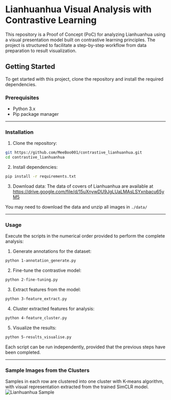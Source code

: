 # Lianhuanhua Visual Analysis with Contrastive Learning

This repository is a Proof of Concept (PoC) for analyzing Lianhuanhua using a visual presentation model built on contrastive learning principles.
The project is structured to facilitate a step-by-step workflow from data preparation to result visualization.

## Getting Started

To get started with this project, clone the repository and install the required dependencies.

### Prerequisites

- Python 3.x
- Pip package manager

---
### Installation

1. Clone the repository:
```bash
git https://github.com/MeeBoo001/contrastive_lianhuanhua.git
cd contrastive_lianhuanhua
```

2. Install dependencies:
```bash
pip install -r requirements.txt
```

3. Download data:
The data of covers of Lianhuanhua are available at https://drive.google.com/file/d/15uXnywDU9JgLUaLMAsLSYxnbacu65yM5

You may need to download the data and unzip all images in `./data/`

---
### Usage
Execute the scripts in the numerical order provided to perform the complete analysis:

1. Generate annotations for the dataset:
```bash
python 1-annotation_generate.py
```

2. Fine-tune the contrastive model:
```bash
python 2-fine-tuning.py
```

3. Extract features from the model:
```bash
python 3-feature_extract.py
```

4. Cluster extracted features for analysis:
```bash
python 4-feature_cluster.py
```

5. Visualize the results:
```bash
python 5-results_visualise.py
```

Each script can be run independently, provided that the previous steps have been completed.

---
### Sample Images from the Clusters
Samples in each row are clustered into one cluster with K-means algorithm, with visual representation extracted from the trained SimCLR model. 
![Lianhuanhua Sample](cluster_samples0.jpg)
